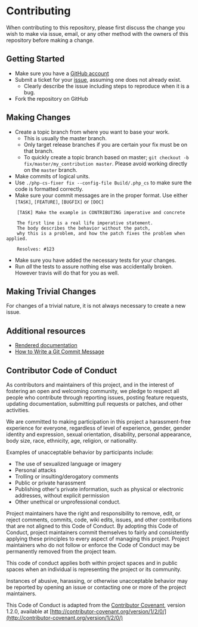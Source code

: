 # Contributing

When contributing to this repository, please first discuss the change you wish to make via issue,
email, or any other method with the owners of this repository before making a change.

## Getting Started

* Make sure you have a [GitHub account](https://github.com/signup/free)
* Submit a ticket for your [issue](https://github.com/extcode/cart_payrexx/issues), assuming one does not already exist.
  * Clearly describe the issue including steps to reproduce when it is a bug.
* Fork the repository on GitHub

## Making Changes

* Create a topic branch from where you want to base your work.
  * This is usually the master branch.
  * Only target release branches if you are certain your fix must be on that
    branch.
  * To quickly create a topic branch based on master; `git checkout -b
    fix/master/my_contribution master`. Please avoid working directly on the
    `master` branch.
* Make commits of logical units.
* Use `./php-cs-fixer fix --config-file Build/.php_cs` to make sure the code is formatted correctly.
* Make sure your commit messages are in the proper format. Use either `[TASK]`, `[FEATURE]`, `[BUGFIX]` or `[DOC]`

````
    [TASK] Make the example in CONTRIBUTING imperative and concrete

    The first line is a real life imperative statement.
    The body describes the behavior without the patch,
    why this is a problem, and how the patch fixes the problem when applied.

    Resolves: #123
````

* Make sure you have added the necessary tests for your changes.
* Run _all_ the tests to assure nothing else was accidentally broken. However travis will do that for you as well.

## Making Trivial Changes

For changes of a trivial nature, it is not always necessary to create a new issue.

## Additional resources

* [Rendered documentation](https://docs.typo3.org/typo3cms/extensions/cart_payrexx/)
* [How to Write a Git Commit Message](http://chris.beams.io/posts/git-commit/)


## Contributor Code of Conduct

As contributors and maintainers of this project, and in the interest of fostering an open and
welcoming community, we pledge to respect all people who contribute through reporting issues,
posting feature requests, updating documentation, submitting pull requests or patches, and other
activities.

We are committed to making participation in this project a harassment-free experience for everyone,
regardless of level of experience, gender, gender identity and expression, sexual orientation,
disability, personal appearance, body size, race, ethnicity, age, religion, or nationality.

Examples of unacceptable behavior by participants include:

* The use of sexualized language or imagery
* Personal attacks
* Trolling or insulting/derogatory comments
* Public or private harassment
* Publishing other's private information, such as physical or electronic addresses, without explicit
  permission
* Other unethical or unprofessional conduct.

Project maintainers have the right and responsibility to remove, edit, or reject comments, commits,
code, wiki edits, issues, and other contributions that are not aligned to this Code of Conduct. By
adopting this Code of Conduct, project maintainers commit themselves to fairly and consistently
applying these principles to every aspect of managing this project. Project maintainers who do not
follow or enforce the Code of Conduct may be permanently removed from the project team.

This code of conduct applies both within project spaces and in public spaces when an individual is representing the project or its community.

Instances of abusive, harassing, or otherwise unacceptable behavior may be reported by opening an issue or contacting one or more of the project maintainers.

This Code of Conduct is adapted from the [Contributor Covenant](http://contributor-covenant.org),
version 1.2.0, available at [http://contributor-covenant.org/version/1/2/0/](http://contributor-covenant.org/version/1/2/0/)
